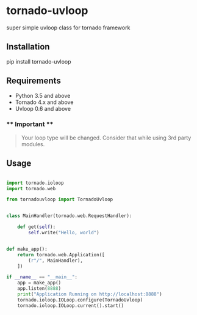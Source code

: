 # tornado-uvloop
super simple uvloop class for tornado framework

## Installation

pip install tornado-uvloop

## Requirements

* Python 3.5 and above
* Tornado 4.x and above
* Uvloop 0.6 and above

### ** Important **

> Your loop type will be changed. Consider that while using 3rd party modules.

## Usage


```python

import tornado.ioloop
import tornado.web

from tornadouvloop import TornadoUvloop


class MainHandler(tornado.web.RequestHandler):

    def get(self):
        self.write("Hello, world")


def make_app():
    return tornado.web.Application([
        (r"/", MainHandler),
    ])

if __name__ == "__main__":
    app = make_app()
    app.listen(8888)
    print("Application Running on http://localhost:8888")
    tornado.ioloop.IOLoop.configure(TornadoUvloop)
    tornado.ioloop.IOLoop.current().start()

```
